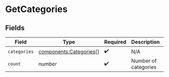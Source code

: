 # GetCategories


## Fields

| Field                                                        | Type                                                         | Required                                                     | Description                                                  | Example                                                      |
| ------------------------------------------------------------ | ------------------------------------------------------------ | ------------------------------------------------------------ | ------------------------------------------------------------ | ------------------------------------------------------------ |
| `categories`                                                 | [components.Categories](../../models/shared/categories.md)[] | :heavy_check_mark:                                           | N/A                                                          |                                                              |
| `count`                                                      | *number*                                                     | :heavy_check_mark:                                           | Number of categories                                         | 17655                                                        |